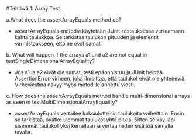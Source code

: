 #Tehtävä 1: Array Test

a.What does the assertArrayEquals method do?
 - assertArrayEquals-metodia käytetään JUnit-testauksessa vertaamaan kahta taulukkoa. Se tarkistaa taulukon pituuden ja elementit varmistaakseen, että ne ovat samat.

b. What will happen if the arrays a1 and a2 are not equal in testSingleDimensionalArrayEquality?
- Jos a1 ja a2 eivät ole samat, testi epäonnistuu ja JUnit heittää AssertionError-virheen, joka ilmoittaa, että taulukot eivät ole yhteneviä. Virheviestinä näkyy myös metodille annettu viesti.

c. How does the assertArrayEquals method handle multi-dimensional arrays as seen in testMultiDimensionalArrayEquality?
- assertArrayEquals vertailee kaksiulotteisia taulukoita vaiheittain. Ensin se tarkistaa, ovatko ulommat taulukot yhtä pitkiä. Sitten se käy läpi sisemmät taulukot yksi kerrallaan ja vertaa niiden sisältöä samalla tavalla.